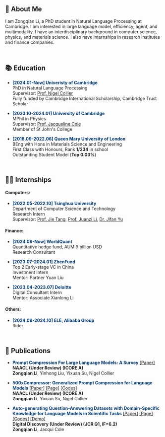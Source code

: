 ## &#x1F64B; About Me

I am Zongqian Li, a PhD student in Natural Language Processing at Cambridge. I am interested in large language model, efficiency, agent, and multimodality. I have an interdisciplinary background in computer science, physics, and materials science. I also have internships in research institutes and finance companies.

<div>&nbsp;</div>



## &#x1F4DA; Education 

- <strong><span style="color: #03396c;">[2024.01-Now] Univeristy of Cambridge</span></strong>  
  PhD in Natural Language Processing  
  Supervisor: [Prof. Nigel Collier](https://scholar.google.com/citations?user=ZMelBa0AAAAJ&hl=en&oi=ao)  
  Fully funded by Cambridge International Scholarship, Cambridge Trust Scholar  

- <strong><span style="color: #03396c;">[2023.10-2024.01] University of Cambridge</span></strong>   
  MPhil in Physics  
  Supervisor: [Prof. Jacqueline Cole](https://scholar.google.co.uk/citations?user=-T0-26sAAAAJ&hl=en&oi=ao)  
  Member of St John's College  

- <strong><span style="color: #03396c;">[2018.09-2022.06] Queen Mary University of London</span></strong>   
  BEng with Hons in Materials Science and Engineering  
  First Class with Honours, Rank **1/234** in school  
  Outstanding Student Model (**Top 0.03%**)  

<div>&nbsp;</div>



## &#x1F468;&#x200D;&#x1F4BB; Internships

#### Computers: 
- <strong><span style="color: #03396c;">[2022.05-2022.10] Tsinghua University</span></strong>   
  Department of Computer Science and Technology  
  Research Intern  
  Supervisor: [Prof. Jie Tang](https://scholar.google.co.uk/citations?user=n1zDCkQAAAAJ&hl=en&oi=ao), [Prof. Juanzi Li](https://scholar.google.co.uk/citations?user=SgNB-ioAAAAJ&hl=en&oi=ao), [Dr. Jifan Yu](https://scholar.google.co.uk/citations?user=6cS9CVEAAAAJ&hl=en&oi=ao)  

#### Finance: 
- <strong><span style="color: #03396c;">[2024.09-Now] WorldQuant</span></strong>   
  Quantitative hedge fund, AUM 9 billion USD  
  Research Consultant  

- <strong><span style="color: #03396c;">[2023.07-2024.01] ZhenFund</span></strong>   
  Top 2 Early-stage VC in China  
  Investment Intern  
  Mentor: Partner Yuan Liu  

- <strong><span style="color: #03396c;">[2023.04-2023.07] Deloitte</span></strong>   
  Digital Consultant Intern  
  Mentor: Associate Xianlong Li  

#### Others:
- <strong><span style="color: #03396c;">[2024.09-2024.10] ELE, Alibaba Group</span></strong>   
  Rider

<div>&nbsp;</div>



## &#x1F4DD; Publications 

- <strong><span style="color: #03396c;">Prompt Compression For Large Language Models: A Survey</span></strong> [[Paper]]()  
  **NAACL (Under Review) (ICORE A)**  
  **Zongqian Li**, Yinhong Liu, Yixuan Su, Nigel Collier  

- <strong><span style="color: #03396c;">500xCompressor: Generalized Prompt Compression for Language Models</span></strong> [[Paper]](https://arxiv.org/abs/2408.03094) [[Page]](https://github.com/ZongqianLi/500xCompressor/blob/main/README.md) [[Codes]](https://github.com/ZongqianLi/500xCompressor/tree/main)    
  <strong>NAACL (Under Review) (ICORE A)</strong>   
  **Zongqian Li**, Yixuan Su, Nigel Collier  

- <strong><span style="color: #03396c;">Auto-generating Question-Answering Datasets with Domain-Specific Knowledge for Language Models in Scientific Tasks</span></strong> [[Paper]]() [[Page]](https://github.com/ZongqianLi/SolarCellBERT/blob/main/README.md) [[Codes]](https://github.com/ZongqianLi/SolarCellBERT/tree/main) [[Demo]](https://huggingface.co/spaces/ZongqianLi/SolarCellBERT)  
  **Digital Discovery (Under Review) (JCR Q1, IF=6.2)**  
  **Zongqian Li**, Jacqui Cole  

<div>&nbsp;</div>
